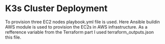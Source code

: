# K3s Cluster Deployment
To provision three EC2 nodes playbook.yml file is used. Here Ansible buildin AWS module is used to provision the EC2s in AWS infrastructure. As a refference variable from the Terraform part I used terraform_outputs.json this file. 
